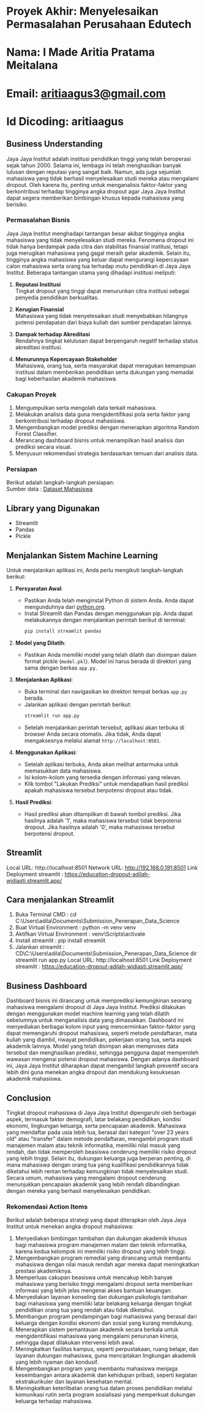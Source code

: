# Proyek Akhir: Menyelesaikan Permasalahan Perusahaan Edutech

# Nama: I Made Aritia Pratama Meitalana

# Email: aritiaagus3@gmail.com

# Id Dicoding: aritiaagus

## Business Understanding

Jaya Jaya Institut adalah institusi pendidikan tinggi yang telah beroperasi sejak tahun 2000. Selama ini, lembaga ini telah menghasilkan banyak lulusan dengan reputasi yang sangat baik. Namun, ada juga sejumlah mahasiswa yang tidak berhasil menyelesaikan studi mereka atau mengalami dropout. Oleh karena itu, penting untuk menganalisis faktor-faktor yang berkontribusi terhadap tingginya angka dropout agar Jaya Jaya Institut dapat segera memberikan bimbingan khusus kepada mahasiswa yang berisiko.

### Permasalahan Bisnis

Jaya Jaya Institut menghadapi tantangan besar akibat tingginya angka mahasiswa yang tidak menyelesaikan studi mereka. Fenomena dropout ini tidak hanya berdampak pada citra dan stabilitas finansial institusi, tetapi juga merugikan mahasiswa yang gagal meraih gelar akademik. Selain itu, tingginya angka mahasiswa yang keluar dapat mengurangi kepercayaan calon mahasiswa serta orang tua terhadap mutu pendidikan di Jaya Jaya Institut. Beberapa tantangan utama yang dihadapi institusi meliputi:

1. **Reputasi Institusi**  
   Tingkat dropout yang tinggi dapat menurunkan citra institusi sebagai penyedia pendidikan berkualitas.

2. **Kerugian Finansial**  
   Mahasiswa yang tidak menyelesaikan studi menyebabkan hilangnya potensi pendapatan dari biaya kuliah dan sumber pendapatan lainnya.

3. **Dampak terhadap Akreditasi**  
   Rendahnya tingkat kelulusan dapat berpengaruh negatif terhadap status akreditasi institusi.

4. **Menurunnya Kepercayaan Stakeholder**  
   Mahasiswa, orang tua, serta masyarakat dapat meragukan kemampuan institusi dalam memberikan pendidikan serta dukungan yang memadai bagi keberhasilan akademik mahasiswa.

### Cakupan Proyek

1. Mengumpulkan serta mengolah data terkait mahasiswa.
2. Melakukan analisis data guna mengidentifikasi pola serta faktor yang berkontribusi terhadap dropout mahasiswa.
3. Mengembangkan model prediksi dengan menerapkan algoritma Random Forest Classifier.
4. Merancang dashboard bisnis untuk menampilkan hasil analisis dan prediksi secara visual.
5. Menyusun rekomendasi strategis berdasarkan temuan dari analisis data.

### Persiapan

Berikut adalah langkah-langkah persiapan:  
Sumber data : [Dataset Mahasiswa](https://github.com/dicodingacademy/dicoding_dataset/blob/main/students_performance/data.csv)

## Library yang Digunakan

- Streamlit
- Pandas
- Pickle

## Menjalankan Sistem Machine Learning

Untuk menjalankan aplikasi ini, Anda perlu mengikuti langkah-langkah berikut:

1. **Persyaratan Awal**:

   - Pastikan Anda telah menginstal Python di sistem Anda. Anda dapat mengunduhnya dari [python.org](https://www.python.org/downloads/).
   - Instal Streamlit dan Pandas dengan menggunakan pip. Anda dapat melakukannya dengan menjalankan perintah berikut di terminal:
     ```bash
     pip install streamlit pandas
     ```

2. **Model yang Dilatih**:

   - Pastikan Anda memiliki model yang telah dilatih dan disimpan dalam format pickle (`model.pkl`). Model ini harus berada di direktori yang sama dengan berkas `app.py`.

3. **Menjalankan Aplikasi**:

   - Buka terminal dan navigasikan ke direktori tempat berkas `app.py` berada.
   - Jalankan aplikasi dengan perintah berikut:
     ```bash
     streamlit run app.py
     ```
   - Setelah menjalankan perintah tersebut, aplikasi akan terbuka di browser Anda secara otomatis. Jika tidak, Anda dapat mengaksesnya melalui alamat `http://localhost:8501`.

4. **Menggunakan Aplikasi**:

   - Setelah aplikasi terbuka, Anda akan melihat antarmuka untuk memasukkan data mahasiswa.
   - Isi kolom-kolom yang tersedia dengan informasi yang relevan.
   - Klik tombol "Lakukan Prediksi" untuk mendapatkan hasil prediksi apakah mahasiswa tersebut berpotensi dropout atau tidak.

5. **Hasil Prediksi**:
   - Hasil prediksi akan ditampilkan di bawah tombol prediksi. Jika hasilnya adalah '1', maka mahasiswa tersebut tidak berpotensi dropout. Jika hasilnya adalah '0', maka mahasiswa tersebut berpotensi dropout.

## Streamlit

Local URL: http://localhost:8501
Network URL: http://192.168.0.191:8501
Link Deployment streamlit : [https://education-dropout-adilah-widiasti.streamlit.app/
](https://submission-belajar-penerapan-data-science-tpqum3uoaal9hzbfdnnz.streamlit.app/)
## Cara menjalankan Streamlit

1. Buka Terminal CMD :
   cd C:\Users\adila\Documents\Submission_Penerapan_Data_Science
2. Buat Virtual Environment :
   python -m venv venv
3. Aktifkan Virtual Environment :
   venv\Scripts\activate
4. Install streamlit :
   pip install streamlit
5. Jalankan streamlit :
   CD\C:\Users\adila\Documents\Submission_Penerapan_Data_Science
   dir
   streamlit run app.py
   Local URL: http://localhost:8501
   Link Deployment streamlit : [https://education-dropout-adilah-widiasti.streamlit.app/
](https://submission-belajar-penerapan-data-science-tpqum3uoaal9hzbfdnnz.streamlit.app/)
## Business Dashboard

Dashboard bisnis ini dirancang untuk memprediksi kemungkinan seorang mahasiswa mengalami dropout di Jaya Jaya Institut. Prediksi dilakukan dengan menggunakan model machine learning yang telah dilatih sebelumnya untuk menganalisis data yang dimasukkan. Dashboard ini menyediakan berbagai kolom input yang mencerminkan faktor-faktor yang dapat memengaruhi dropout mahasiswa, seperti metode pendaftaran, mata kuliah yang diambil, riwayat pendidikan, pekerjaan orang tua, serta aspek akademik lainnya. Model yang telah disimpan akan memproses data tersebut dan menghasilkan prediksi, sehingga pengguna dapat memperoleh wawasan mengenai potensi dropout mahasiswa. Dengan adanya dashboard ini, Jaya Jaya Institut diharapkan dapat mengambil langkah preventif secara lebih dini guna menekan angka dropout dan mendukung kesuksesan akademik mahasiswa.

## Conclusion

Tingkat dropout mahasiswa di Jaya Jaya Institut dipengaruhi oleh berbagai aspek, termasuk faktor demografi, latar belakang pendidikan, kondisi ekonomi, lingkungan keluarga, serta pencapaian akademik. Mahasiswa yang mendaftar pada usia lebih tua, berasal dari kategori "over 23 years old" atau "transfer" dalam metode pendaftaran, mengambil program studi manajemen malam atau teknik informatika, memiliki nilai masuk yang rendah, dan tidak memperoleh beasiswa cenderung memiliki risiko dropout yang lebih tinggi. Selain itu, dukungan keluarga juga berperan penting, di mana mahasiswa dengan orang tua yang kualifikasi pendidikannya tidak diketahui lebih rentan terhadap kemungkinan tidak menyelesaikan studi. Secara umum, mahasiswa yang mengalami dropout cenderung menunjukkan pencapaian akademik yang lebih rendah dibandingkan dengan mereka yang berhasil menyelesaikan pendidikan.

### Rekomendasi Action Items

Berikut adalah beberapa strategi yang dapat diterapkan oleh Jaya Jaya Institut untuk menekan angka dropout mahasiswa:

1. Menyediakan bimbingan tambahan dan dukungan akademik khusus bagi mahasiswa program manajemen malam dan teknik informatika, karena kedua kelompok ini memiliki risiko dropout yang lebih tinggi.
2. Mengembangkan program remedial yang dirancang untuk membantu mahasiswa dengan nilai masuk rendah agar mereka dapat meningkatkan prestasi akademiknya.
3. Memperluas cakupan beasiswa untuk mencakup lebih banyak mahasiswa yang berisiko tinggi mengalami dropout serta memberikan informasi yang lebih jelas mengenai akses bantuan keuangan.
4. Menyediakan layanan konseling dan dukungan psikologis tambahan bagi mahasiswa yang memiliki latar belakang keluarga dengan tingkat pendidikan orang tua yang rendah atau tidak diketahui.
5. Membangun program pendampingan bagi mahasiswa yang berasal dari keluarga dengan kondisi ekonomi dan sosial yang kurang mendukung.
6. Menerapkan sistem pemantauan akademik secara berkala untuk mengidentifikasi mahasiswa yang mengalami penurunan kinerja, sehingga dapat dilakukan intervensi lebih awal.
7. Meningkatkan fasilitas kampus, seperti perpustakaan, ruang belajar, dan layanan dukungan mahasiswa, guna menciptakan lingkungan akademik yang lebih nyaman dan kondusif.
8. Mengembangkan program yang membantu mahasiswa menjaga keseimbangan antara akademik dan kehidupan pribadi, seperti kegiatan ekstrakurikuler dan layanan kesehatan mental.
9. Meningkatkan keterlibatan orang tua dalam proses pendidikan melalui komunikasi rutin serta program sosialisasi yang memperkuat dukungan keluarga terhadap mahasiswa.
